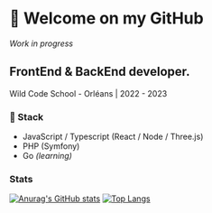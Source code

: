 # 👋 Welcome on my GitHub
*Work in progress*

## FrontEnd & BackEnd developer. 

Wild Code School - Orléans | 2022 - 2023

### 🚀 Stack
- JavaScript / Typescript (React / Node / Three.js)
- PHP (Symfony)
- Go *(learning)*

### Stats

[![Anurag's GitHub stats](https://github-readme-stats.vercel.app/api?username=hhertout&theme=tokyonight&show_icons=true)](https://github.com/anuraghazra/github-readme-stats)  [![Top Langs](https://github-readme-stats.vercel.app/api/top-langs/?username=hhertout&layout=compact&theme=tokyonight&hide=scss,css,html)](https://github.com/anuraghazra/github-readme-stats)
